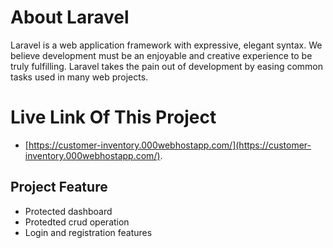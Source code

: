 # About Laravel

Laravel is a web application framework with expressive, elegant syntax. We believe development must be an enjoyable and creative experience to be truly fulfilling. Laravel takes the pain out of development by easing common tasks used in many web projects.
# Live Link Of This Project
- [https://customer-inventory.000webhostapp.com/](https://customer-inventory.000webhostapp.com/).
## Project Feature
- Protected dashboard
- Protedted crud operation
- Login and registration features